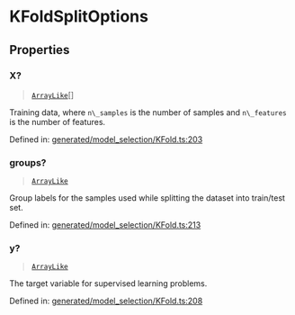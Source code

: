 # KFoldSplitOptions

## Properties

### X?

> [`ArrayLike`](../types/ArrayLike.md)[]

Training data, where `n\_samples` is the number of samples and `n\_features` is the number of features.

Defined in:  [generated/model\_selection/KFold.ts:203](https://github.com/transitive-bullshit/scikit-learn-ts/blob/b59c1ff/packages/sklearn/src/generated/model_selection/KFold.ts#L203)

### groups?

> [`ArrayLike`](../types/ArrayLike.md)

Group labels for the samples used while splitting the dataset into train/test set.

Defined in:  [generated/model\_selection/KFold.ts:213](https://github.com/transitive-bullshit/scikit-learn-ts/blob/b59c1ff/packages/sklearn/src/generated/model_selection/KFold.ts#L213)

### y?

> [`ArrayLike`](../types/ArrayLike.md)

The target variable for supervised learning problems.

Defined in:  [generated/model\_selection/KFold.ts:208](https://github.com/transitive-bullshit/scikit-learn-ts/blob/b59c1ff/packages/sklearn/src/generated/model_selection/KFold.ts#L208)
